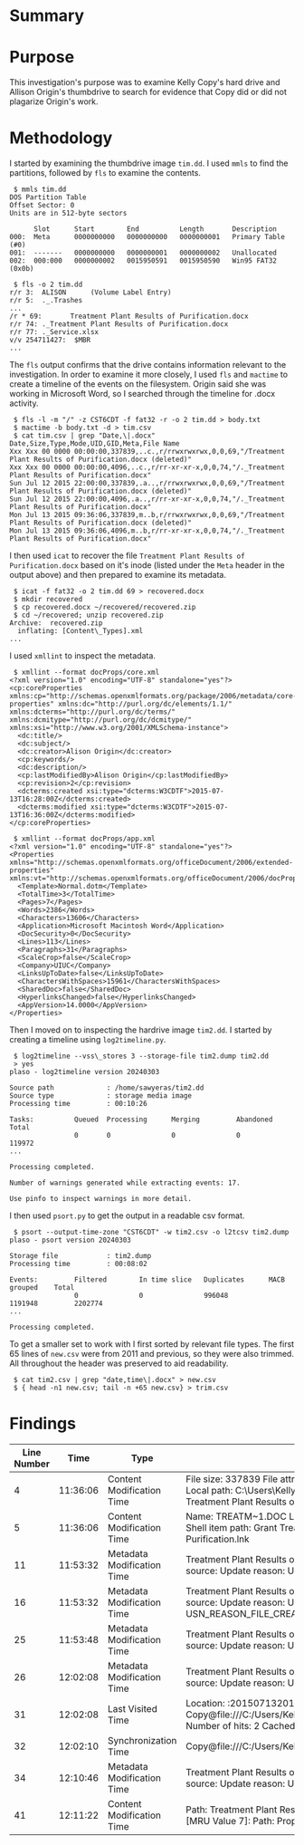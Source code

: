# Summary

# Purpose
This investigation's purpose was to examine Kelly Copy's hard drive and Allison Origin's 
thumbdrive to search for evidence that Copy did or did not plagarize Origin's work. 

# Methodology
I started by examining the thumbdrive image `tim.dd`. I used `mmls` to find the partitions,
followed by `fls` to examine the contents.
```
 $ mmls tim.dd
DOS Partition Table
Offset Sector: 0
Units are in 512-byte sectors

	  Slot      Start        End          Length       Description
000:  Meta      0000000000   0000000000   0000000001   Primary Table (#0)
001:  -------   0000000000   0000000001   0000000002   Unallocated
002:  000:000   0000000002   0015950591   0015950590   Win95 FAT32 (0x0b)

 $ fls -o 2 tim.dd
r/r 3:  ALISON      (Volume Label Entry)
r/r 5:  ._.Trashes
...
/r * 69:       Treatment Plant Results of Purification.docx
r/r 74: ._Treatment Plant Results of Purification.docx
r/r 77: ._Service.xlsx
v/v 254711427:  $MBR
...
```

The `fls` output confirms that the drive contains information relevant to the 
investigation. In order to examine it more closely, I used `fls` and `mactime`
to create a timeline of the events on the filesystem. Origin said she was working in 
Microsoft Word, so I searched through the timeline for .docx activity.
```
 $ fls -l -m "/" -z CST6CDT -f fat32 -r -o 2 tim.dd > body.txt
 $ mactime -b body.txt -d > tim.csv
 $ cat tim.csv | grep "Date,\|.docx"
Date,Size,Type,Mode,UID,GID,Meta,File Name
Xxx Xxx 00 0000 00:00:00,337839,..c.,r/rrwxrwxrwx,0,0,69,"/Treatment Plant Results of Purification.docx (deleted)"
Xxx Xxx 00 0000 00:00:00,4096,..c.,r/rr-xr-xr-x,0,0,74,"/._Treatment Plant Results of Purification.docx"
Sun Jul 12 2015 22:00:00,337839,.a..,r/rrwxrwxrwx,0,0,69,"/Treatment Plant Results of Purification.docx (deleted)"
Sun Jul 12 2015 22:00:00,4096,.a..,r/rr-xr-xr-x,0,0,74,"/._Treatment Plant Results of Purification.docx"
Mon Jul 13 2015 09:36:06,337839,m..b,r/rrwxrwxrwx,0,0,69,"/Treatment Plant Results of Purification.docx (deleted)"
Mon Jul 13 2015 09:36:06,4096,m..b,r/rr-xr-xr-x,0,0,74,"/._Treatment Plant Results of Purification.docx"
```

I then used `icat` to recover the file `Treatment Plant Results of Purification.docx` based
on it's inode (listed under the `Meta` header in the output above) and then prepared to 
examine its metadata. 
```
 $ icat -f fat32 -o 2 tim.dd 69 > recovered.docx
 $ mkdir recovered
 $ cp recovered.docx ~/recovered/recovered.zip
 $ cd ~/recovered; unzip recovered.zip
Archive:  recovered.zip
  inflating: [Content\_Types].xml
...
```

I used `xmllint` to inspect the metadata.
```
 $ xmllint --format docProps/core.xml
<?xml version="1.0" encoding="UTF-8" standalone="yes"?>
<cp:coreProperties xmlns:cp="http://schemas.openxmlformats.org/package/2006/metadata/core-properties" xmlns:dc="http://purl.org/dc/elements/1.1/" xmlns:dcterms="http://purl.org/dc/terms/" xmlns:dcmitype="http://purl.org/dc/dcmitype/" xmlns:xsi="http://www.w3.org/2001/XMLSchema-instance">
  <dc:title/>
  <dc:subject/>
  <dc:creator>Alison Origin</dc:creator>
  <cp:keywords/>
  <dc:description/>
  <cp:lastModifiedBy>Alison Origin</cp:lastModifiedBy>
  <cp:revision>2</cp:revision>
  <dcterms:created xsi:type="dcterms:W3CDTF">2015-07-13T16:28:00Z</dcterms:created>
  <dcterms:modified xsi:type="dcterms:W3CDTF">2015-07-13T16:36:00Z</dcterms:modified>
</cp:coreProperties>

 $ xmllint --format docProps/app.xml
<?xml version="1.0" encoding="UTF-8" standalone="yes"?>
<Properties xmlns="http://schemas.openxmlformats.org/officeDocument/2006/extended-properties" xmlns:vt="http://schemas.openxmlformats.org/officeDocument/2006/docPropsVTypes">
  <Template>Normal.dotm</Template>
  <TotalTime>3</TotalTime>
  <Pages>7</Pages>
  <Words>2386</Words>
  <Characters>13606</Characters>
  <Application>Microsoft Macintosh Word</Application>
  <DocSecurity>0</DocSecurity>
  <Lines>113</Lines>
  <Paragraphs>31</Paragraphs>
  <ScaleCrop>false</ScaleCrop>
  <Company>UIUC</Company>
  <LinksUpToDate>false</LinksUpToDate>
  <CharactersWithSpaces>15961</CharactersWithSpaces>
  <SharedDoc>false</SharedDoc>
  <HyperlinksChanged>false</HyperlinksChanged>
  <AppVersion>14.0000</AppVersion>
</Properties>
```

Then I moved on to inspecting the hardrive image `tim2.dd`. I started by creating a timeline
using `log2timeline.py`.
```
 $ log2timeline --vss\_stores 3 --storage-file tim2.dump tim2.dd
 > yes
plaso - log2timeline version 20240303

Source path             : /home/sawyeras/tim2.dd
Source type             : storage media image
Processing time         : 00:10:26

Tasks:          Queued  Processing      Merging         Abandoned       Total
                0       0               0               0               119972
... 

Processing completed.

Number of warnings generated while extracting events: 17.

Use pinfo to inspect warnings in more detail.
```

I then used `psort.py` to get the output in a readable csv format.
```
 $ psort --output-time-zone "CST6CDT" -w tim2.csv -o l2tcsv tim2.dump
plaso - psort version 20240303

Storage file            : tim2.dump
Processing time         : 00:08:02

Events:         Filtered        In time slice   Duplicates      MACB grouped    Total
                0               0               996048          1191948         2202774
...

Processing completed.
```

To get a smaller set to work with I first sorted by relevant file types. The first 65 lines 
of `new.csv` were from 2011 and previous, so they were also trimmed. All throughout the header
was preserved to aid readability.
```
 $ cat tim2.csv | grep "date,time\|.docx" > new.csv
 $ { head -n1 new.csv; tail -n +65 new.csv} > trim.csv
```
# Findings

| Line Number | Time | Type | Desc |
| ----------- | ---- | ---- | ---- |
| 4 | 11:36:06 | Content Modification Time | File size: 337839 File attribute flags: 0x00000020 Drive type: 3 Drive serial number: 0x4268856a Volume label:  Local path: C:\\Users\\Kelly Copy\\Desktop\\Grant\\Treatment Plant Results of Purification.docx [...] Link target: Grant Treatment Plant Results of Purification.docx |
| 5 | 11:36:06 | Content Modification Time | Name: TREATM~1.DOC Long name: Treatment Plant Results of Purification.docx NTFS file reference: 16341-10 Shell item path: Grant Treatment Plant Results of Purification.docx Origin: Treatment Plant Results of Purification.lnk | 
| 11 | 11:53:32 | Metadata Modification Time | Treatment Plant Results of Purification.docx File reference: 16341-10 Parent file reference: 16199-5 Update source:  Update reason: USN_REASON_FILE_CREATE |
| 16 | 11:53:32 | Metadata Modification Time | Treatment Plant Results of Purification.docx File reference: 16341-10 Parent file reference: 16199-5 Update source:  Update reason: USN_REASON_DATA_OVERWRITE  USN_REASON_DATA_EXTEND  USN_REASON_FILE_CREATE  USN_REASON_BASIC_INFO_CHANGE  USN_REASON_CLOSE |
| 25 | 11:53:48 | Metadata Modification Time | Treatment Plant Results of Purification.docx File reference: 16341-10 Parent file reference: 16199-5 Update source:  Update reason: USN_REASON_OBJECT_ID_CHANGE |
| 26 | 12:02:08 | Metadata Modification Time | Treatment Plant Results of Purification.docx File reference: 16341-10 Parent file reference: 16199-5 Update source:  Update reason: USN_REASON_OBJECT_ID_CHANGE  USN_REASON_CLOSE |
| 31 | 12:02:08 | Last Visited Time | Location: :2015071320150714: Kelly Copy@file:///C:/Users/Kelly%20Copy/Desktop/Grant/Treatment%20Plant%20Results%20of%20Purification.docx Number of hits: 2 Cached file size: 0 HTTP headers:  [Recovered Entry] |
| 32 | 12:02:10 | Synchronization Time | Copy@file:///C:/Users/Kelly%20Copy/Desktop/Grant/Treatment%20Plant%20Results%20of%20Purification.docx |
| 34 | 12:10:46 | Metadata Modification Time | Treatment Plant Results of Purification.docx File reference: 16341-10 Parent file reference: 16199-5 Update source:  Update reason: USN_REASON_RENAME_OLD_NAME |
| 41 | 12:11:22 | Content Modification Time |  Path: Treatment Plant Results of Purification.docx  Shell item: [Treatment Plant Results of Purification.lnk]'  'Index: 7 [MRU Value 7]: Path: Proposal.doc  Shell item: [Proposal.lnk]' |

